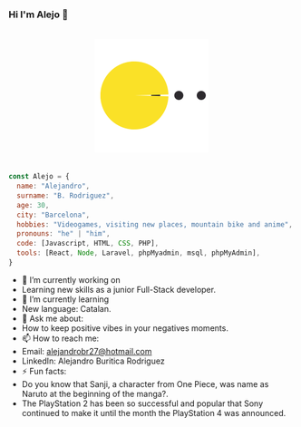 ### Hi I'm Alejo  👋

<!--
**username/username** is a ✨ _special_ ✨ repository because its `README.md` (this file) appears on your GitHub profile.
-->

<div align="center">
	<br>
	<img src="https://raw.githubusercontent.com/Aniket965/Aniket965/master/pacman.svg?sanitize=true" width="200" height="200">
</div>


```js

const Alejo = {
  name: "Alejandro",
  surname: "B. Rodriguez",
  age: 30,
  city: "Barcelona",
  hobbies: "Videogames, visiting new places, mountain bike and anime",
  pronouns: "he" | "him",
  code: [Javascript, HTML, CSS, PHP],
  tools: [React, Node, Laravel, phpMyadmin, msql, phpMyAdmin],
}

```

- 🔭 I’m currently working on 
-    Learning new skills as a junior Full-Stack developer.
- 🌱 I’m currently learning 
-    New language: Catalan.
- 💬 Ask me about:
-    How to keep positive vibes in your negatives moments.
- 📫 How to reach me: 
- Email: alejandrobr27@hotmail.com
-  LinkedIn: Alejandro Buritica Rodriguez   
- ⚡ Fun facts:
-    Do you know that Sanji, a character from One Piece, was name as Naruto at the beginning of the manga?.
-    The PlayStation 2 has been so successful and popular that Sony continued to make it until the month the PlayStation 4 was announced.

